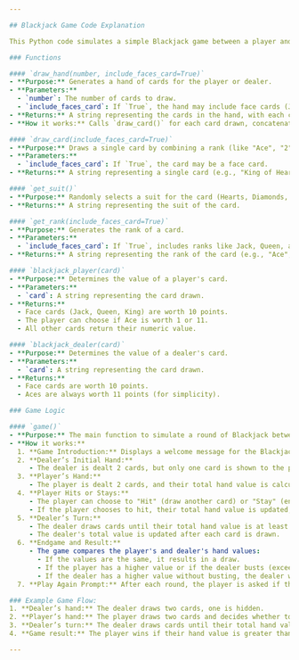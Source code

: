 ```yaml
---

## Blackjack Game Code Explanation

This Python code simulates a simple Blackjack game between a player and a dealer. It implements basic Blackjack rules, allowing the player to make choices and the dealer to act according to the game's logic.

### Functions

#### `draw_hand(number, include_faces_card=True)`
- **Purpose:** Generates a hand of cards for the player or dealer.
- **Parameters:** 
  - `number`: The number of cards to draw.
  - `include_faces_card`: If `True`, the hand may include face cards (Jack, Queen, King).
- **Returns:** A string representing the cards in the hand, with each card on a new line.
- **How it works:** Calls `draw_card()` for each card drawn, concatenating the results.

#### `draw_card(include_faces_card=True)`
- **Purpose:** Draws a single card by combining a rank (like "Ace", "2", "King") and a suit (like "Hearts", "Clubs").
- **Parameters:**
  - `include_faces_card`: If `True`, the card may be a face card.
- **Returns:** A string representing a single card (e.g., "King of Hearts").

#### `get_suit()`
- **Purpose:** Randomly selects a suit for the card (Hearts, Diamonds, Spades, Clubs).
- **Returns:** A string representing the suit of the card.

#### `get_rank(include_faces_card=True)`
- **Purpose:** Generates the rank of a card.
- **Parameters:**
  - `include_faces_card`: If `True`, includes ranks like Jack, Queen, and King.
- **Returns:** A string representing the rank of the card (e.g., "Ace", "7", "King").

#### `blackjack_player(card)`
- **Purpose:** Determines the value of a player's card.
- **Parameters:** 
  - `card`: A string representing the card drawn.
- **Returns:** 
  - Face cards (Jack, Queen, King) are worth 10 points.
  - The player can choose if Ace is worth 1 or 11.
  - All other cards return their numeric value.

#### `blackjack_dealer(card)`
- **Purpose:** Determines the value of a dealer's card.
- **Parameters:** 
  - `card`: A string representing the card drawn.
- **Returns:** 
  - Face cards are worth 10 points.
  - Aces are always worth 11 points (for simplicity).

### Game Logic

#### `game()`
- **Purpose:** The main function to simulate a round of Blackjack between the player and the dealer.
- **How it works:**
  1. **Game Introduction:** Displays a welcome message for the Blackjack game.
  2. **Dealer’s Initial Hand:**
     - The dealer is dealt 2 cards, but only one card is shown to the player.
  3. **Player’s Hand:**
     - The player is dealt 2 cards, and their total hand value is calculated using `blackjack_player()`.
  4. **Player Hits or Stays:**
     - The player can choose to "Hit" (draw another card) or "Stay" (end their turn).
     - If the player chooses to hit, their total hand value is updated, and they continue until they either stay or exceed 21.
  5. **Dealer’s Turn:**
     - The dealer draws cards until their total hand value is at least 17.
     - The dealer's total value is updated after each card is drawn.
  6. **Endgame and Result:**
     - The game compares the player's and dealer's hand values:
       - If the values are the same, it results in a draw.
       - If the player has a higher value or if the dealer busts (exceeds 21), the player wins.
       - If the dealer has a higher value without busting, the dealer wins.
  7. **Play Again Prompt:** After each round, the player is asked if they would like to play again.

### Example Game Flow:
1. **Dealer’s hand:** The dealer draws two cards, one is hidden.
2. **Player’s hand:** The player draws two cards and decides whether to "Hit" or "Stay".
3. **Dealer’s turn:** The dealer draws cards until their total hand value is at least 17.
4. **Game result:** The player wins if their hand value is greater than the dealer's or if the dealer busts.

--- 
```

